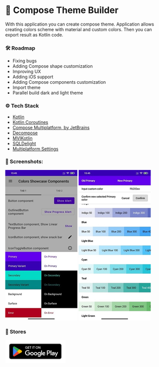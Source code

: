 # 🎨 Compose Theme Builder

With this application you can create compose theme. Application allows creating colors scheme with material and custom
colors. Then you can export result as Kotlin code.

### 🛠 Roadmap

+ Fixing bugs
+ Adding Compose shape customization
+ Improving UX
+ Adding iOS support
+ Adding Compose components customization
+ Import theme
+ Parallel build dark and light theme

### ⚙️ Tech Stack

+ [Kotlin](https://kotlinlang.org/)
+ [Kotlin Coroutines](https://github.com/Kotlin/kotlinx.coroutines)
+ [Compose Multiplatform, by JetBrains](https://github.com/JetBrains/compose-jb)
+ [Decompose](https://github.com/arkivanov/Decompose)
+ [MVIKotlin](https://github.com/arkivanov/MVIKotlin)
+ [SQLDelight](https://github.com/cashapp/sqldelight)
+ [Multiplatform Settings](https://github.com/russhwolf/multiplatform-settings)

### 📸 Screenshots:

![screenshot 1](docs/screenshot_1.jpg "Screenshot 1") ![screenshot 2](docs/screenshot_2.jpg "Screenshot 1")

### 📱 Stores

[![Google Play](docs/google-play-badge.png)](https://play.google.com/store/apps/details?id=dev.t1r.themebuilder)
